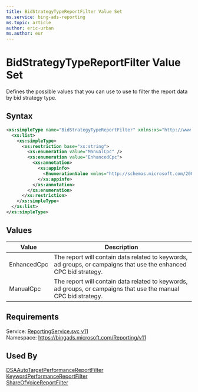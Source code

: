 ```yaml
---
title: BidStrategyTypeReportFilter Value Set
ms.service: bing-ads-reporting
ms.topic: article
author: eric-urban
ms.author: eur
---
```

# BidStrategyTypeReportFilter Value Set
Defines the possible values that you can use to use to filter the report data by bid strategy type.

## Syntax
```xml
<xs:simpleType name="BidStrategyTypeReportFilter" xmlns:xs="http://www.w3.org/2001/XMLSchema">
  <xs:list>
    <xs:simpleType>
      <xs:restriction base="xs:string">
        <xs:enumeration value="ManualCpc" />
        <xs:enumeration value="EnhancedCpc">
          <xs:annotation>
            <xs:appinfo>
              <EnumerationValue xmlns="http://schemas.microsoft.com/2003/10/Serialization/">16</EnumerationValue>
            </xs:appinfo>
          </xs:annotation>
        </xs:enumeration>
      </xs:restriction>
    </xs:simpleType>
  </xs:list>
</xs:simpleType>
```

## <a name="values"></a>Values

|Value|Description|
|-----------|---------------|
|<a name="enhancedcpc"></a>EnhancedCpc|The report will contain data related to keywords, ad groups, or campaigns that use the enhanced CPC bid strategy.|
|<a name="manualcpc"></a>ManualCpc|The report will contain data related to keywords, ad groups, or campaigns that use the manual CPC bid strategy.|

## Requirements
Service: [ReportingService.svc v11](https://reporting.api.bingads.microsoft.com/Api/Advertiser/Reporting/v11/ReportingService.svc)  
Namespace: https://bingads.microsoft.com/Reporting/v11  

## Used By
[DSAAutoTargetPerformanceReportFilter](dsaautotargetperformancereportfilter.md)  
[KeywordPerformanceReportFilter](keywordperformancereportfilter.md)  
[ShareOfVoiceReportFilter](shareofvoicereportfilter.md)  
